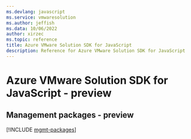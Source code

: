 ```yaml
---
ms.devlang: javascript
ms.service: vmwaresolution
ms.author: jeffish
ms.data: 10/06/2022
author: xirzec
ms.topic: reference
title: Azure VMware Solution SDK for JavaScript
description: Reference for Azure VMware Solution SDK for JavaScript
---
```

# Azure VMware Solution SDK for JavaScript - preview

## Management packages - preview
[!INCLUDE [mgmt-packages](vmware-solution-mgmt-index.md)]
